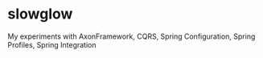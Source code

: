 # slowglow
My experiments with AxonFramework, CQRS, Spring Configuration, Spring Profiles, Spring Integration

